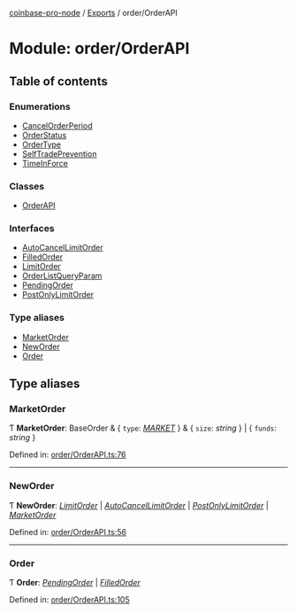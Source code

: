 [coinbase-pro-node](../README.md) / [Exports](../modules.md) / order/OrderAPI

# Module: order/OrderAPI

## Table of contents

### Enumerations

- [CancelOrderPeriod](../enums/order_orderapi.cancelorderperiod.md)
- [OrderStatus](../enums/order_orderapi.orderstatus.md)
- [OrderType](../enums/order_orderapi.ordertype.md)
- [SelfTradePrevention](../enums/order_orderapi.selftradeprevention.md)
- [TimeInForce](../enums/order_orderapi.timeinforce.md)

### Classes

- [OrderAPI](../classes/order_orderapi.orderapi.md)

### Interfaces

- [AutoCancelLimitOrder](../interfaces/order_orderapi.autocancellimitorder.md)
- [FilledOrder](../interfaces/order_orderapi.filledorder.md)
- [LimitOrder](../interfaces/order_orderapi.limitorder.md)
- [OrderListQueryParam](../interfaces/order_orderapi.orderlistqueryparam.md)
- [PendingOrder](../interfaces/order_orderapi.pendingorder.md)
- [PostOnlyLimitOrder](../interfaces/order_orderapi.postonlylimitorder.md)

### Type aliases

- [MarketOrder](order_orderapi.md#marketorder)
- [NewOrder](order_orderapi.md#neworder)
- [Order](order_orderapi.md#order)

## Type aliases

### MarketOrder

Ƭ **MarketOrder**: BaseOrder & { `type`: [*MARKET*](../enums/order_orderapi.ordertype.md#market)  } & { `size`: *string*  } \| { `funds`: *string*  }

Defined in: [order/OrderAPI.ts:76](https://github.com/bennycode/coinbase-pro-node/blob/c3d8f7c/src/order/OrderAPI.ts#L76)

___

### NewOrder

Ƭ **NewOrder**: [*LimitOrder*](../interfaces/order_orderapi.limitorder.md) \| [*AutoCancelLimitOrder*](../interfaces/order_orderapi.autocancellimitorder.md) \| [*PostOnlyLimitOrder*](../interfaces/order_orderapi.postonlylimitorder.md) \| [*MarketOrder*](order_orderapi.md#marketorder)

Defined in: [order/OrderAPI.ts:56](https://github.com/bennycode/coinbase-pro-node/blob/c3d8f7c/src/order/OrderAPI.ts#L56)

___

### Order

Ƭ **Order**: [*PendingOrder*](../interfaces/order_orderapi.pendingorder.md) \| [*FilledOrder*](../interfaces/order_orderapi.filledorder.md)

Defined in: [order/OrderAPI.ts:105](https://github.com/bennycode/coinbase-pro-node/blob/c3d8f7c/src/order/OrderAPI.ts#L105)
